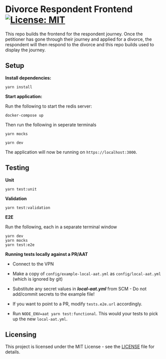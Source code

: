 # Divorce Respondent Frontend [![License: MIT](https://img.shields.io/badge/License-MIT-yellow.svg)](https://opensource.org/licenses/MIT)

This repo builds the frontend for the respondent journey. Once the petitioner has gone through their journey and applied for a divorce, the respondent will then respond to the divorce and this repo builds used to display the journey.

## Setup

**Install dependencies:**

```
yarn install
```

**Start application:**


Run the following to start the redis server:

```
docker-compose up
```

Then run the following in seperate terminals

```
yarn mocks
```

```
yarn dev
```

The application will now be running on ```https://localhost:3000```.

## Testing

**Unit**

```
yarn test:unit
```

**Validation**

```
yarn test:validation
```

**E2E**

Run the following, each in a separate terminal window
```
yarn dev
yarn mocks
yarn test:e2e
```

**Running tests locally against a PR/AAT**

* Connect to the VPN

* Make a copy of `config/example-local-aat.yml` as `config/local-aat.yml` (which is ignored by git)

* Substitute any secret values in ***local-aat.yml*** from SCM - Do not add/commit secrets to the example file!

* If you want to point to a PR, modify `tests.e2e.url` accordingly.

* Run ```NODE_ENV=aat yarn test:functional```. This would your tests to pick up the new `local-aat.yml`.

## Licensing
This project is licensed under the MIT License - see the [LICENSE](LICENSE) file for details.